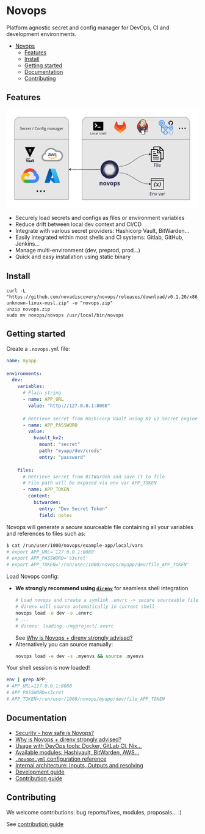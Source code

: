 # Novops

Platform agnostic secret and config manager for DevOps, CI and development environments.

- [Novops](#novops)
  - [Features](#features)
  - [Install](#install)
  - [Getting started](#getting-started)
  - [Documentation](#documentation)
  - [Contributing](#contributing)

## Features

![novops-features](docs/assets/novops-features.jpg)

- Securely load secrets and configs as files or environment variables
- Reduce drift between local dev context and CI/CD
- Integrate with various secret providers: Hashicorp Vault, BitWarden...
- Easily integrated within most shells and CI systems: Gitlab, GitHub, Jenkins...
- Manage multi-environment (dev, preprod, prod...)
- Quick and easy installation using static binary

## Install


```
curl -L "https://github.com/novadiscovery/novops/releases/download/v0.1.20/x86_64-unknown-linux-musl.zip" -o "novops.zip"
unzip novops.zip
sudo mv novops/novops /usr/local/bin/novops
```

## Getting started

Create a `.novops.yml` file:

```yaml
name: myapp

environments:
  dev:
    variables:
      # Plain string
      - name: APP_URL
        value: "http://127.0.0.1:8080"

      # Retrieve secret from Hashicorp Vault using KV v2 Secret Engine
      - name: APP_PASSWORD
        value:
          hvault_kv2:
            mount: "secret"
            path: "myapp/dev/creds"
            entry: "password"

    files: 
      # Retrieve secret from BitWarden and save it to file
      # File path will be exposed via env var APP_TOKEN
      - name: APP_TOKEN
        content: 
          bitwarden:
            entry: "Dev Secret Token"
            field: notes
```

Novops will generate a _secure_ sourceable file containing all your variables and references to files such as:

```sh
$ cat /run/user/1000/novops/example-app/local/vars
# export APP_URL='127.0.0.1:8080'
# export APP_PASSWORD='s3cret'
# export APP_TOKEN='/run/user/1000/novops/myapp/dev/file_APP_TOKEN'
```

Load Novops config:
- **We strongly recommend using [`direnv`](https://direnv.net/)** for seamless shell integration
  ```sh
  # Load novops and create a symlink .envrc -> secure sourceable file
  # direnv will source automatically in current shell
  novops load -e dev -s .envrc
  # ...
  # direnv: loading ~/myproject/.envrc  
  ```
  See [Why is Novops + direnv strongly advised?](./docs/novops-direnv.md)
- Alternatively you can source manually:
  ```sh
  novops load -e dev -s .myenvs && source .myenvs
  ```

Your shell session is now loaded!

```sh
env | grep APP_
# APP_URL=127.0.0.1:8080
# APP_PASSWORD=s3cret
# APP_TOKEN=/run/user/1000/novops/myapp/dev/file_APP_TOKEN
```

## Documentation

- [Security - how safe is Novops?](./docs/security.md)
- [Why is Novops + direnv strongly advised?](./docs/novops-direnv.md)
- [Usage with DevOps tools: Docker, GitLab CI, Nix...](./docs/usage.md)
- [Available modules: Hashivault, BitWarden, AWS...](./docs/modules.md)
- [`.novops.yml` configuration reference](./docs/schema.json)
- [Internal architecture: Inputs, Outputs and resolving](./docs/architecture.md)
- [Development guide](./docs/development.md)
- [Contribution guide](./CONTRIBUTING.md)

## Contributing

We welcome contributions: bug reports/fixes, modules, proposals... :)

See [contribution guide](./CONTRIBUTING.md)
